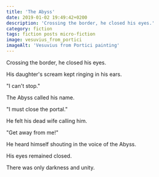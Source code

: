 ```yaml
---
title: 'The Abyss'
date: 2019-01-02 19:49:42+0200
description: 'Crossing the border, he closed his eyes.'
category: fiction
tags: fiction posts micro-fiction
image: vesuvius_from_portici
imageAlt: 'Vesuvius from Portici painting'
---
```


Crossing the border, he closed his eyes.

His daughter's scream kept ringing in his ears.

"I can't stop."

The Abyss called his name.

"I must close the portal."

He felt his dead wife calling him.

"Get away from me!"

He heard himself shouting in the voice of the Abyss.

His eyes remained closed.

There was only darkness and unity.
